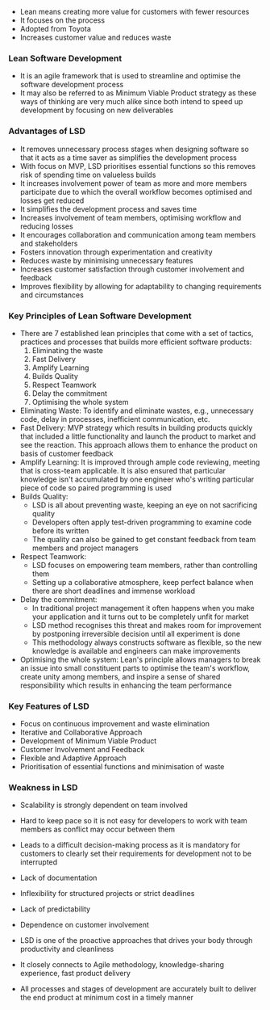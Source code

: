 - Lean means creating more value for customers with fewer resources
- It focuses on the process
- Adopted from Toyota
- Increases customer value and reduces waste

### Lean Software Development
- It is an agile framework that is used to streamline and optimise the software development process
- It may also be referred to as Minimum Viable Product strategy as these ways of thinking are very much alike since both intend to speed up development by focusing on new deliverables

### Advantages of LSD
- It removes unnecessary process stages when designing software so that it acts as a time saver as simplifies the development process
- With focus on MVP, LSD prioritises essential functions so this removes risk of spending time on valueless builds
- It increases involvement power of team as more and more members participate due to which the overall workflow becomes optimised and losses get reduced
- It simplifies the development process and saves time
- Increases involvement of team members, optimising workflow and reducing losses
- It encourages collaboration and communication among team members and stakeholders
- Fosters innovation through experimentation and creativity
- Reduces waste by minimising unnecessary features
- Increases customer satisfaction through customer involvement and feedback
- Improves flexibility by allowing for adaptability to changing requirements and circumstances

### Key Principles of Lean Software Development
- There are 7 established lean principles that come with a set of tactics, practices and processes that builds more efficient software products:
	1. Eliminating the waste
	2. Fast Delivery
	3. Amplify Learning
	4. Builds Quality
	5. Respect Teamwork
	6. Delay the commitment
	7. Optimising the whole system
- Eliminating Waste: To identify and eliminate wastes, e.g., unnecessary code, delay in processes, inefficient communication, etc.
- Fast Delivery: MVP strategy which results in building products quickly that included a little functionality and launch the product to market and see the reaction. This approach allows them to enhance the product on basis of customer feedback
- Amplify Learning: It is improved through ample code reviewing, meeting that is cross-team applicable. It is also ensured that particular knowledge isn't accumulated by one engineer who's writing particular piece of code so paired programming is used
- Builds Quality: 
	- LSD is all about preventing waste, keeping an eye on not sacrificing quality
	- Developers often apply test-driven programming to examine code before its written
	- The quality can also be gained to get constant feedback from team members and project managers
- Respect Teamwork:
	- LSD focuses on empowering team members, rather than controlling them
	- Setting up a collaborative atmosphere, keep perfect balance when there are short deadlines and immense workload
- Delay the commitment:
	- In traditional project management it often happens when you make your application and it turns out to be completely unfit for market
	- LSD method recognises this threat and makes room for improvement by postponing irreversible decision until all experiment is done
	- This methodology always constructs software as flexible, so the new knowledge is available and engineers can make improvements
- Optimising the whole system: Lean's principle allows managers to break an issue into small constituent parts to optimise the team's workflow, create unity among members, and inspire a sense of shared responsibility which results in enhancing the team performance

### Key Features of LSD
- Focus on continuous improvement and waste elimination
- Iterative and Collaborative Approach
- Development of Minimum Viable Product
- Customer Involvement and Feedback
- Flexible and Adaptive Approach
- Prioritisation of essential functions and minimisation of waste

### Weakness in LSD
- Scalability is strongly dependent on team involved
- Hard to keep pace so it is not easy for developers to work with team members as conflict may occur between them
- Leads to a difficult decision-making process as it is mandatory for customers to clearly set their requirements for development not to be interrupted
- Lack of documentation
- Inflexibility for structured projects or strict deadlines
- Lack of predictability
- Dependence on customer involvement

- LSD is one of the proactive approaches that drives your body through productivity and cleanliness
- It closely connects to Agile methodology, knowledge-sharing experience, fast product delivery
- All processes and stages of development are accurately built to deliver the end product at minimum cost in a timely manner
